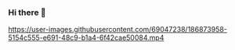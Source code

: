 ### Hi there 👋


https://user-images.githubusercontent.com/69047238/186873958-5154c555-e691-48c9-b1a4-6f42cae50084.mp4
